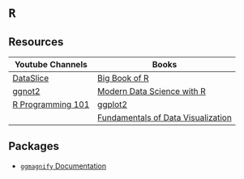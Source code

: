 # `R`

Resources
---
| Youtube Channels                                                                                  | Books                                                                                             |
|---------------------------------------------------------------------------------------------------|---------------------------------------------------------------------------------------------------|
| [DataSlice](https://www.youtube.com/@dataslice)                                                   | [Big Book of R](https://www.bigbookofr.com/)                                                      |
| [ggnot2](https://www.youtube.com/@ggnot2)                                                         | [Modern Data Science with R](https://mdsr-book.github.io/mdsr2e/)                                 |
| [R Programming 101](https://www.youtube.com/@RProgramming101)                                     | [ggplot2](https://ggplot2-book.org/index.html)                                                    |
|                                                                                                   | [Fundamentals of Data Visualization](https://clauswilke.com/dataviz/index.html)                   |

Packages
---
- [`ggmagnify` Documentation](https://github.com/hughjonesd/ggmagnify)

